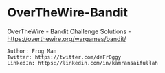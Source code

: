 # OverTheWire-Bandit
OverTheWire - Bandit Challenge Solutions - https://overthewire.org/wargames/bandit/
```
Author: Frog Man
Twitter: https://twitter.com/deFr0ggy
LinkedIn: https://linkedin.com/in/kamransaifullah
```
